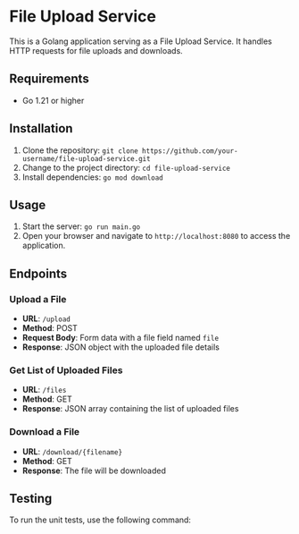 # File Upload Service

This is a Golang application serving as a File Upload Service. It handles HTTP requests for file uploads and downloads.

## Requirements

- Go 1.21 or higher

## Installation

1. Clone the repository: `git clone https://github.com/your-username/file-upload-service.git`
2. Change to the project directory: `cd file-upload-service`
3. Install dependencies: `go mod download`

## Usage

1. Start the server: `go run main.go`
2. Open your browser and navigate to `http://localhost:8080` to access the application.

## Endpoints

### Upload a File

- **URL**: `/upload`
- **Method**: POST
- **Request Body**: Form data with a file field named `file`
- **Response**: JSON object with the uploaded file details

### Get List of Uploaded Files

- **URL**: `/files`
- **Method**: GET
- **Response**: JSON array containing the list of uploaded files

### Download a File

- **URL**: `/download/{filename}`
- **Method**: GET
- **Response**: The file will be downloaded

## Testing

To run the unit tests, use the following command:
